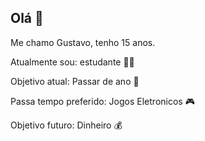 ## Olá 👋



Me chamo Gustavo, tenho 15 anos.

Atualmente sou: estudante 👨‍🎓

Objetivo atual: Passar de ano 🥇

Passa tempo preferido: Jogos Eletronicos 🎮

Objetivo futuro: Dinheiro 💰








